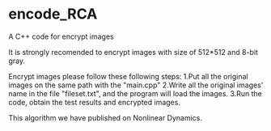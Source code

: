 # encode_RCA
A C++ code for encrypt images

It is strongly recomended to encrypt images with size of 512*512 and 8-bit gray.

Encrypt images please follow these following steps:
1.Put all the original images on the same path with the "main.cpp"
2.Write all the original images' name in the file "fileset.txt", and the program will load the images.
3.Run the code, obtain the test results and encrypted images.

This algorithm we have published on Nonlinear Dynamics.
